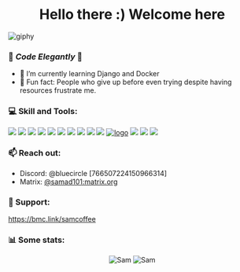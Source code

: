 <h1 align="center">Hello there :) Welcome here</h1>


![giphy](https://user-images.githubusercontent.com/71956678/236571181-c1e435cf-4a3a-468f-8801-85f071b0201c.gif)

<!--
**SAMAD101/SAMAD101** is a ✨ _special_ ✨ repository because its `README.md` (this file) appears on your GitHub profile.
-->

### 💙 _Code Elegantly_ 💙
<!-- - 🔭 I’m currently working on .. -->
- 🌱 I’m currently learning Django and Docker
- 💫 Fun fact: People who give up before even trying despite having resources frustrate me.
<!-- - 👯 I’m looking to collaborate on ... -->
<!-- - 🤔 I’m looking for help with ... -->



### 💻 Skill and Tools:
<a href="https://www.python.org/"><img src="https://img.icons8.com/color/48/000000/python--v1.png"/></a>
<a href="https://www.java.com/en/"><img src="https://img.icons8.com/color/48/000000/java-coffee-cup-logo--v1.png"/></a>
<a href="https://en.wikipedia.org/wiki/C_(programming_language)"><img src="https://img.icons8.com/color/48/000000/c-programming.png"/></a>
<a href="https://en.cppreference.com/"><img src="https://img.icons8.com/color/48/000000/c-plus-plus-logo.png"/></a>
<a href="https://en.wikipedia.org/wiki/HTML5"><img src="https://img.icons8.com/color/48/000000/html-5--v1.png"/></a>
<a href="https://git-scm.com/"><img src="https://img.icons8.com/color/48/000000/git.png"/></a>
<a href="https://www.djangoproject.com/"><img src="https://img.icons8.com/color/48/000000/django.png"/></a>
<a href="https://getbootstrap.com/"><img src="https://img.icons8.com/color/48/000000/bootstrap.png"/></a>
<a href="https://www.linux.org/"><img src="https://img.icons8.com/color/48/000000/linux.png"/></a>
<a href="https://www.sqlite.org/docs.html"><img src="https://img.icons8.com/color/48/000000/sql.png"/></a>
<a href="https://docs.wagtail.io/">![logo](https://user-images.githubusercontent.com/71956678/236685507-cdfcc9da-9d2b-477f-b5e1-97ebd6c7cbd6.png)</a>
<a href="https://redis.io/"><img src="https://img.icons8.com/color/48/000000/redis.png"/></a>
<a href="https://www.docker.com/"><img src="https://img.icons8.com/color/48/000000/docker.png"/></a>
<a href="https://www.canva.com/"><img src="https://img.icons8.com/color/48/000000/canva.png"/></a>



### 📫 Reach out: 
- Discord: @bluecircle [766507224150966314]
- Matrix: <a href="https://matrix.to/#/@samad101:matrix.org">@samad101:matrix.org</a>

### 💖 Support:
https://bmc.link/samcoffee



### 📊 Some stats:
<div align="center">
 <img src="https://github-readme-stats.vercel.app/api?username=SAMAD101&show_icons=true&theme=tokyonight" alt="Sam" />
 <img src="https://github-readme-stats.vercel.app/api/top-langs?username=SAMAD101&show_icons=true&locale=en&layout=compact&theme=tokyonight" alt="Sam" />
</div>


